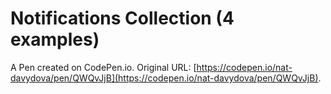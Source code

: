 # Notifications Collection (4 examples)

A Pen created on CodePen.io. Original URL: [https://codepen.io/nat-davydova/pen/QWQvJjB](https://codepen.io/nat-davydova/pen/QWQvJjB).

